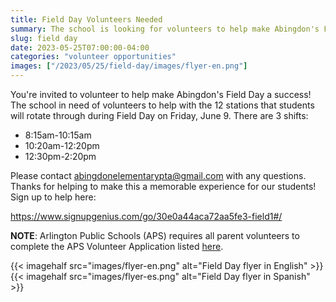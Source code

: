 ```yaml
--- 
title: Field Day Volunteers Needed
summary: The school is looking for volunteers to help make Abingdon's Field Day a success on Friday, June 9.
slug: field day
date: 2023-05-25T07:00:00-04:00
categories: "volunteer opportunities"
images: ["/2023/05/25/field-day/images/flyer-en.png"]
---
```


You're invited to volunteer to help make Abingdon's Field Day a success! The school in need of volunteers to help with the 12 stations that students will rotate through during Field Day on Friday, June 9. There are 3 shifts:

- 8:15am-10:15am
- 10:20am-12:20pm
- 12:30pm-2:20pm

Please contact abingdonelementarypta@gmail.com with any questions. Thanks for helping to make this a memorable experience for our students! Sign up to help here:

https://www.signupgenius.com/go/30e0a44aca72aa5fe3-field1#/

**NOTE**:  Arlington Public Schools (APS) requires all parent volunteers to complete the APS Volunteer Application listed [here](https://abingdon.apsva.us/families/volunteer/).

{{< imagehalf src="images/flyer-en.png" alt="Field Day flyer in English" >}}
{{< imagehalf src="images/flyer-es.png" alt="Field Day flyer in Spanish" >}}